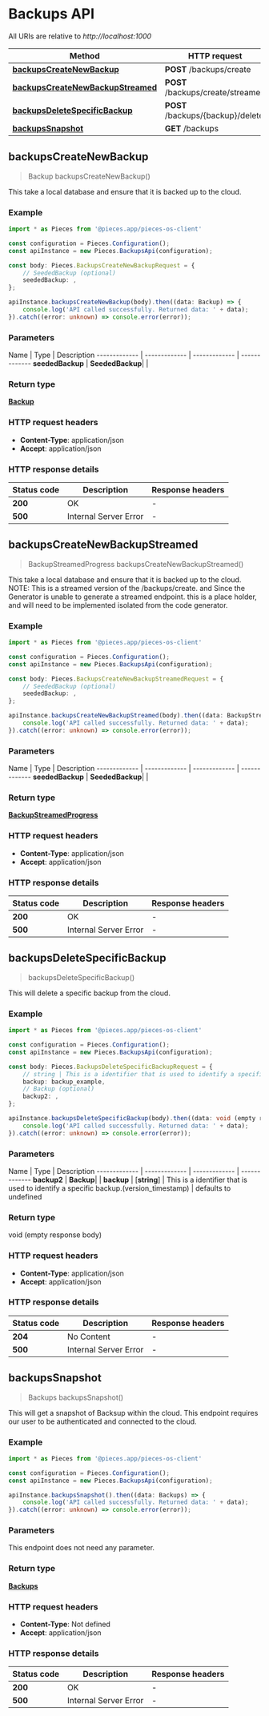 # Backups API

All URIs are relative to *http://localhost:1000*

Method | HTTP request
------------- | -------------
[**backupsCreateNewBackup**](BackupsApi#backupscreatenewbackup) | **POST** /backups/create
[**backupsCreateNewBackupStreamed**](BackupsApi#backupscreatenewbackupstreamed) | **POST** /backups/create/streamed
[**backupsDeleteSpecificBackup**](BackupsApi#backupsdeletespecificbackup) | **POST** /backups/\{backup\}/delete
[**backupsSnapshot**](BackupsApi#backupssnapshot) | **GET** /backups


## **backupsCreateNewBackup**
> Backup backupsCreateNewBackup()

This take a local database and ensure that it is backed up to the cloud.

### Example

```typescript
import * as Pieces from '@pieces.app/pieces-os-client'

const configuration = Pieces.Configuration();
const apiInstance = new Pieces.BackupsApi(configuration);

const body: Pieces.BackupsCreateNewBackupRequest = {
    // SeededBackup (optional)
    seededBackup: ,
};

apiInstance.backupsCreateNewBackup(body).then((data: Backup) => {
    console.log('API called successfully. Returned data: ' + data);
}).catch((error: unknown) => console.error(error));
```

### Parameters

Name | Type | Description
------------- | ------------- | ------------- | -------------
 **seededBackup** | **SeededBackup**|  |


### Return type

[**Backup**](../models/Backup)

### HTTP request headers

- **Content-Type**: application/json
- **Accept**: application/json


### HTTP response details
| Status code | Description | Response headers
|-------------|-------------|------------------
**200** | OK |  -  |
**500** | Internal Server Error |  -  |

## **backupsCreateNewBackupStreamed**
> BackupStreamedProgress backupsCreateNewBackupStreamed()

This take a local database and ensure that it is backed up to the cloud.  NOTE: This is a streamed version of the /backups/create. and Since the Generator is unable to generate a streamed endpoint. this is a place holder, and will need to be implemented isolated from the code generator.

### Example

```typescript
import * as Pieces from '@pieces.app/pieces-os-client'

const configuration = Pieces.Configuration();
const apiInstance = new Pieces.BackupsApi(configuration);

const body: Pieces.BackupsCreateNewBackupStreamedRequest = {
    // SeededBackup (optional)
    seededBackup: ,
};

apiInstance.backupsCreateNewBackupStreamed(body).then((data: BackupStreamedProgress) => {
    console.log('API called successfully. Returned data: ' + data);
}).catch((error: unknown) => console.error(error));
```

### Parameters

Name | Type | Description
------------- | ------------- | ------------- | -------------
 **seededBackup** | **SeededBackup**|  |


### Return type

[**BackupStreamedProgress**](../models/BackupStreamedProgress)

### HTTP request headers

- **Content-Type**: application/json
- **Accept**: application/json


### HTTP response details
| Status code | Description | Response headers
|-------------|-------------|------------------
**200** | OK |  -  |
**500** | Internal Server Error |  -  |

## **backupsDeleteSpecificBackup**
> backupsDeleteSpecificBackup()

This will delete a specific backup from the cloud.

### Example

```typescript
import * as Pieces from '@pieces.app/pieces-os-client'

const configuration = Pieces.Configuration();
const apiInstance = new Pieces.BackupsApi(configuration);

const body: Pieces.BackupsDeleteSpecificBackupRequest = {
    // string | This is a identifier that is used to identify a specific backup.(version_timestamp)
    backup: backup_example,
    // Backup (optional)
    backup2: ,
};

apiInstance.backupsDeleteSpecificBackup(body).then((data: void (empty response body)) => {
    console.log('API called successfully. Returned data: ' + data);
}).catch((error: unknown) => console.error(error));
```

### Parameters

Name | Type | Description
------------- | ------------- | ------------- | -------------
 **backup2** | **Backup**|  |
 **backup** | [**string**] | This is a identifier that is used to identify a specific backup.(version_timestamp) | defaults to undefined


### Return type

void (empty response body)

### HTTP request headers

- **Content-Type**: application/json
- **Accept**: application/json


### HTTP response details
| Status code | Description | Response headers
|-------------|-------------|------------------
**204** | No Content |  -  |
**500** | Internal Server Error |  -  |

## **backupsSnapshot**
> Backups backupsSnapshot()

This will get a snapshot of Backsup within the cloud.  This endpoint requires our user to be authenticated and connected to the cloud.

### Example

```typescript
import * as Pieces from '@pieces.app/pieces-os-client'

const configuration = Pieces.Configuration();
const apiInstance = new Pieces.BackupsApi(configuration);

apiInstance.backupsSnapshot().then((data: Backups) => {
    console.log('API called successfully. Returned data: ' + data);
}).catch((error: unknown) => console.error(error));
```

### Parameters
This endpoint does not need any parameter.


### Return type

[**Backups**](../models/Backups)

### HTTP request headers

- **Content-Type**: Not defined
- **Accept**: application/json


### HTTP response details
| Status code | Description | Response headers
|-------------|-------------|------------------
**200** | OK |  -  |
**500** | Internal Server Error |  -  |


